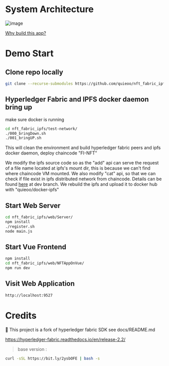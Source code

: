 [//]: # (SPDX-License-Identifier: CC-BY-4.0)

# System Architecture
![image](https://github.com/quieoo/nft_fabric_ipfs/blob/main/architecture/architecture_nft_ipfs.drawio%20(2).png)

[Why build this app?](https://github.com/quieoo/nft_fabric_ipfs/blob/main/architecture/nft.pptx)
# Demo Start
## Clone repo locally
```bash
git clone --recurse-submodules https://github.com/quieoo/nft_fabric_ipfs.git
```
## Hyperledger Fabric and IPFS docker daemon bring up
make sure docker is running
```bash
cd nft_fabric_ipfs/test-network/
./000_bringDown.sh  
./001_bringUP.sh 
```

This will clean the environment and build hyperledger fabric peers and ipfs docker daemon, deploy chaincode "FI-NFT"

We modify the ipfs source code so as the "add" api can serve the request of a file name located at ipfs's mount dir, this is because we can't find where chaincode VM mounted.
We also modify "cat" api, so that we can check if file exist in ipfs distributed network from chaincode.
Details can be found [here](https://github.com/quieoo/go-ipfs.git) at dev branch.
We rebuild the ipfs and upload it to docker hub with "quieoo/docker-ipfs"
## Start Web Server
````bash
cd nft_fabric_ipfs/web/Server/
npm install
./register.sh
node main.js
````
## Start Vue Frontend
````bash
npm install
cd nft_fabric_ipfs/web/NFTAppOnVue/
npm run dev
````
## Visit Web Application
````bash
http://localhost:9527
````



# Credits
🙏 This project is a fork of hyperledger fabric SDK see docs/README.md

https://hyperledger-fabric.readthedocs.io/en/release-2.2/
> base version :
```bash
curl -sSL https://bit.ly/2ysbOFE | bash -s
```
